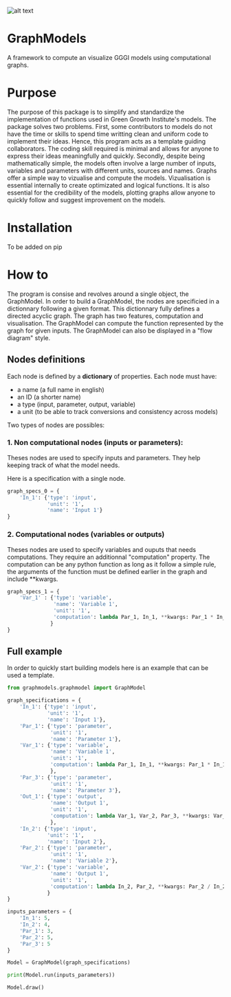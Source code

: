 ![alt text](http://greengrowthindex.gggi.org/wp-content/uploads/2019/09/LOGO_GGGI_GREEN_350x131px_002trans_Prancheta-1.png)

# GraphModels
A framework to compute an visualize GGGI models using computational graphs.

# Purpose

The purpose of this package is to simplify and standardize the implementation of functions used in Green Growth Institute's models. The package solves two problems. First, some contributors to models do not have the time or skills to spend time writting clean and uniform code to implement their ideas. Hence, this program acts as a template guiding collaborators. The coding skill required is minimal and allows for anyone to express their ideas meaningfully and quickly. Secondly, despite being mathematically simple, the models often involve a large number of inputs, variables and parameters with different units, sources and names. Graphs offer a simple way to vizualise and compute the models. Vizualisation is essential internally to create optimizated and logical functions. It is also essential for the credibility of the models, plotting graphs allow anyone to quickly follow and suggest improvement on the models.


# Installation

To be added on pip

# How to

The program is consise and revolves around a single object, the GraphModel. In order to build a GraphModel, the nodes are specificied in a dictionnary following a given format. This dictionnary fully defines a directed acyclic graph. The graph has two features, computation and visualisation. The GraphModel can compute the function represented by the graph for given inputs. The GraphModel can also be displayed in a "flow diagram" style.

## Nodes definitions

Each node is defined by a **dictionary** of properties. Each node must have:
- a name (a full name in english)
- an ID (a shorter name)
- a type (input, parameter, output, variable)
- a unit (to be able to track conversions and consistency across models)

Two types of nodes are possibles:

### 1. Non computational nodes (inputs or parameters):

Theses nodes are used to specify inputs and parameters. They help keeping track of what the model needs.

Here is a specification with a single node.

```python
graph_specs_0 = {
    'In_1': {'type': 'input',
             'unit': '1',
             'name': 'Input 1'}
}
```

### 2. Computational nodes (variables or outputs)

Theses nodes are used to specify variables and ouputs that needs computations. They require an additionnal "computation" property. The computation can be any python function as long as it follow a simple rule, the arguments of the function must be defined earlier in the graph and include \**kwargs.

```python
graph_specs_1 = {
    'Var_1' : {'type': 'variable',
               'name': 'Variable 1',
               'unit': '1',
               'computation': lambda Par_1, In_1, **kwargs: Par_1 * In_1
              }
}
```

## Full example

In order to quickly start building models here is an example that can be used a template.

```python
from graphmodels.graphmodel import GraphModel

graph_specifications = {
    'In_1': {'type': 'input',
             'unit': '1',
             'name': 'Input 1'},
    'Par_1': {'type': 'parameter',
              'unit': '1',
              'name': 'Parameter 1'},
    'Var_1': {'type': 'variable',
              'name': 'Variable 1',
              'unit': '1',
              'computation': lambda Par_1, In_1, **kwargs: Par_1 * In_1
              },
    'Par_3': {'type': 'parameter',
              'unit': '1',
              'name': 'Parameter 3'},
    'Out_1': {'type': 'output',
              'name': 'Output 1',
              'unit': '1',
              'computation': lambda Var_1, Var_2, Par_3, **kwargs: Var_1 + Var_2 + Par_3
              },
    'In_2': {'type': 'input',
             'unit': '1',
             'name': 'Input 2'},
    'Par_2': {'type': 'parameter',
              'unit': '1',
              'name': 'Variable 2'},
    'Var_2': {'type': 'variable',
              'name': 'Output 1',
              'unit': '1',
              'computation': lambda In_2, Par_2, **kwargs: Par_2 / In_2
             }
}

inputs_parameters = {
    'In_1': 5,
    'In_2': 4,
    'Par_1': 3,
    'Par_2': 5,
    'Par_3': 5
}

Model = GraphModel(graph_specifications)

print(Model.run(inputs_parameters))

Model.draw()
```


